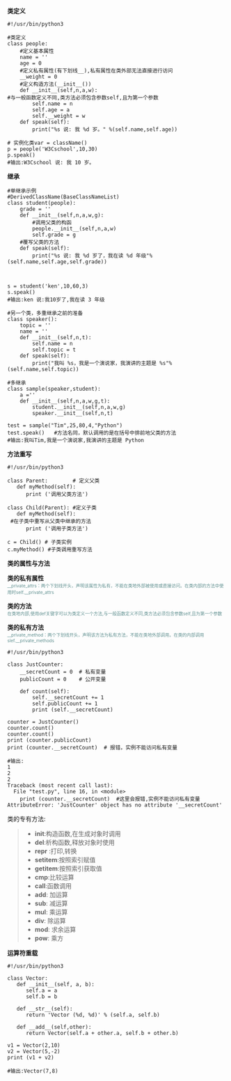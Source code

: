 **类定义**

```
#!/usr/bin/python3

#类定义
class people:
    #定义基本属性
    name = ''
    age = 0
    #定义私有属性(有下划线__),私有属性在类外部无法直接进行访问
    __weight = 0
    #定义构造方法(__init__())
    def __init__(self,n,a,w):
#与一般函数定义不同,类方法必须包含参数self,且为第一个参数
        self.name = n
        self.age = a
        self.__weight = w
    def speak(self):
        print("%s 说: 我 %d 岁。" %(self.name,self.age))

# 实例化类var = className()
p = people('W3Cschool',10,30)
p.speak()
#输出:W3Cschool 说: 我 10 岁。
```

**继承**

```
#单继承示例
#DerivedClassName(BaseClassNameList)
class student(people):
    grade = ''
    def __init__(self,n,a,w,g):
        #调用父类的构函
        people.__init__(self,n,a,w)
        self.grade = g
    #覆写父类的方法
    def speak(self):
        print("%s 说: 我 %d 岁了，我在读 %d 年级"%(self.name,self.age,self.grade))



s = student('ken',10,60,3)
s.speak()
#输出:ken 说:我10岁了,我在读 3 年级
```
```
#另一个类，多重继承之前的准备
class speaker():
    topic = ''
    name = ''
    def __init__(self,n,t):
        self.name = n
        self.topic = t
    def speak(self):
        print("我叫 %s，我是一个演说家，我演讲的主题是 %s"%(self.name,self.topic))

#多继承
class sample(speaker,student):
    a =''
    def __init__(self,n,a,w,g,t):
        student.__init__(self,n,a,w,g)
        speaker.__init__(self,n,t)

test = sample("Tim",25,80,4,"Python")
test.speak()   #方法名同，默认调用的是在括号中排前地父类的方法
#输出:我叫Tim,我是一个演说家,我演讲的主题是 Python
```

**方法重写**

```
#!/usr/bin/python3

class Parent:        # 定义父类
   def myMethod(self):
      print ('调用父类方法')

class Child(Parent): #定义子类
   def myMethod(self):
 #在子类中重写从父类中继承的方法
      print ('调用子类方法')

c = Child() # 子类实例
c.myMethod() #子类调用重写方法
```

**类的属性与方法**

<b>类的私有属性</b><br/>
<font color=#609090 size=1>
__private_attrs：两个下划线开头，声明该属性为私有，不能在类地外部被使用或直接访问。在类内部的方法中使用时self.__private_attrs
</font>

<b>类的方法</b><br/>
<font color=#609090 size=1>
在类地内部,使用def关键字可以为类定义一个方法,与一般函数定义不同,类方法必须包含参数self,且为第一个参数
</font>

<b>类的私有方法</b><br/>
<font color=#609090 size=1>
__private_method：两个下划线开头，声明该方法为私有方法，不能在类地外部调用。在类的内部调用 slef.__private_methods
</font>

```
#!/usr/bin/python3

class JustCounter:
    __secretCount = 0  # 私有变量
    publicCount = 0    # 公开变量

    def count(self):
        self.__secretCount += 1
        self.publicCount += 1
        print (self.__secretCount)

counter = JustCounter()
counter.count()
counter.count()
print (counter.publicCount)
print (counter.__secretCount)  # 报错，实例不能访问私有变量

#输出:
1
2
2
Traceback (most recent call last):
  File "test.py", line 16, in <module>
    print (counter.__secretCount)  #这里会报错,实例不能访问私有变量
AttributeError: 'JustCounter' object has no attribute '__secretCount'
```

类的专有方法:<br/>

> + __init__:构造函数,在生成对象时调用
> + __del__:析构函数,释放对象时使用
> + __repr__ :打印,转换
> + __setitem__:按照索引赋值
> + __getitem__:按照索引获取值
> + __cmp__:比较运算
> + __call__:函数调用
> + __add__: 加运算
> + __sub__: 减运算
> + __mul__: 乘运算
> + __div__: 除运算
> + __mod__: 求余运算
> + __pow__: 乘方

**运算符重载**

```
#!/usr/bin/python3

class Vector:
   def __init__(self, a, b):
      self.a = a
      self.b = b

   def __str__(self):
      return 'Vector (%d, %d)' % (self.a, self.b)
   
   def __add__(self,other):
      return Vector(self.a + other.a, self.b + other.b)

v1 = Vector(2,10)
v2 = Vector(5,-2)
print (v1 + v2)

#输出:Vector(7,8)
```